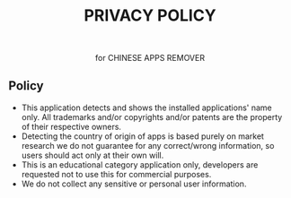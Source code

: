 <h1 align="center"> PRIVACY POLICY </h1> <br>

<p align="center">
  for CHINESE APPS REMOVER
</p>

## Policy

* This application detects and shows the installed applications' name only. All trademarks and/or copyrights and/or patents are the property of their respective owners.
* Detecting the country of origin of apps is based purely on market research we do not guarantee for any correct/wrong information, so users should act only at their own will.
* This is an educational category application only,  developers are requested not to use this for commercial purposes.
* We do not collect any sensitive or personal user information.
